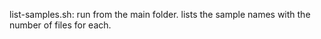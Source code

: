 list-samples.sh: run from the main folder. lists the sample names with the number of files for each.
